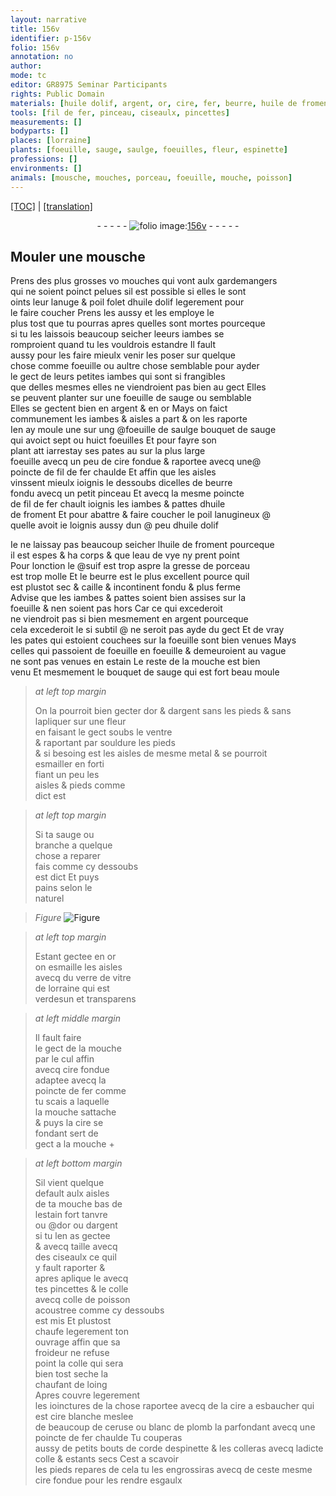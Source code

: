 ```yaml
---
layout: narrative
title: 156v
identifier: p-156v
folio: 156v
annotation: no
author:
mode: tc
editor: GR8975 Seminar Participants
rights: Public Domain
materials: [huile dolif, argent, or, cire, fer, beurre, huile de froment, eau de vye, suif, gresse de porceau, estain, metal, esmaille, verre de vitre, colle de poisson, colle, ceruse, blanc de plomb, corde]
tools: [fil de fer, pinceau, ciseaulx, pincettes]
measurements: []
bodyparts: []
places: [lorraine]
plants: [foeuille, sauge, saulge, foeuilles, fleur, espinette]
professions: []
environments: []
animals: [mousche, mouches, porceau, foeuille, mouche, poisson]
---
```


<p><a href="{{ site.baseurl }}/diplomatic/">[TOC]</a> | <a href="{{ site.baseurl }}/texts/p-156v_tl/" target="_blank">[translation]</a></p><div class="folio" align="center">- - - - - <a href="http://gallica.bnf.fr/ark:/12148/btv1b10500001g/f318.item.r=" target="_blank"><img src="https://cu-mkp.github.io/2017-workshop-edition/assets/photo-icon.png" alt="folio image: " style="display:inline-block; margin-bottom:-3px;"/>156v</a> - - - - - </div>  
  

## Mouler une <span class="al">mousche</span>

 
P<span class="exp">rens</span> des plus grosses <span class="del">vo</span> <span class="al">mouches</span> qui vont aulx gardema<span class="exp">n</span>gers<br/> qui ne soient poinct pelues sil est possible si elles le sont<br/> oints leur lanuge & poil folet d<span class="m">huile dolif</span> legerem<span class="exp">ent</span> pour<br/> le faire coucher Prens les aussy et les employe le<br/> plus tost que tu pourras apres quelles sont mortes pourceque<br/> si tu les laissois beaucoup seicher l<span class="del">e</span>eurs iambes se<br/> romproient quand tu les vouldrois estandre Il fault<br/> aussy pour les faire mieulx venir les poser sur quelque<br/> chose co<span class="exp">mm</span>e <span class="pa">foeuille</span> ou aultre chose semblable pour ayder<br/> le gect de leurs petites iambes qui sont si frangibles<br/> que delles mesmes elles ne viendroient pas bien au gect Elles<br/> se peuvent planter sur une <span class="pa">foeuille</span> de <span class="pa">sauge</span> ou semblable<br/> Elles se gectent bien en <span class="m">argent</span> & en <span class="m">or</span> Mays on faict<br/> communem<span class="exp">ent</span> les iambes & aisles a part & on les raporte<br/> Ien ay moule une sur ung @<span class="del">foeuille de <span class="pa">saulge</span></span> bouquet de <span class="pa">sauge</span><br/> qui avoict sept ou huict <span class="pa">foeuilles</span> Et pour fayre son<br/> plant <span class="del">att</span> iarrestay ses pates <span class="del">au</span> sur la plus large<br/> <span class="pa">foeuille</span> avecq un peu de <span class="m">cire</span> fondue & raportee avecq une@<br/> poincte de <span class="tl">fil de <span class="m">fer</span></span> chaulde Et affin que les aisles<br/> vinssent mieulx ioignis le dessoubs dicelles de <span class="m">beurre</span><br/> fondu avecq un petit <span class="tl">pinceau</span> Et avecq la mesme poincte<br/> de <span class="tl">fil de <span class="m">fer</span></span> chault ioignis les iambes & pattes d<span class="m">huile<br/> de froment</span> Et pour abattre & faire coucher le poil lanugineux @<br/> quelle avoit ie loignis aussy dun @ peu d<span class="m">huile dolif</span>
 
Ie ne laissay pas beaucoup seicher l<span class="m">huile de froment</span> pourceq<span class="exp">ue</span><br/> il est espes & ha corps & que l<span class="m">eau de vye</span> ny prent point<br/> Pour lonction le @<span class="m">suif</span> est trop aspre la <span class="m">gresse de <span class="al">porceau</span></span><br/> est trop molle Et le <span class="m">beurre</span> est le plus excellent pource quil<br/> est plustot sec & caille & incontinent fondu & plus ferme<br/> Advise que les iambes & pattes soient bien assises sur la<br/> <span class="al">foeuille</span> & nen soient pas hors Car ce qui excederoit<br/> ne viendroit pas si bien mesmem<span class="exp">ent</span> en <span class="m">argent</span> pourceque<br/> cela <span class="del">excederoit le</span> si subtil @ ne seroit pas ayde du gect Et de vray<br/> les pates qui estoient couchees sur la <span class="al">foeuille</span> sont bien venues Mays<br/> celles qui passoient de <span class="pa">foeuille</span> en <span class="pa">foeuille</span> & demeuroient au vague<br/> ne sont pas venues en <span class="m">estain</span> Le reste de la <span class="al">mouche</span> est bien<br/> venu Et mesmem<span class="exp">ent</span> le bouquet de <span class="pa">sauge</span> qui est fort beau moule
 
> *at left top margin*
> 
> 
>   On la pourroit bien gecter d<span class="m">or</span> & d<span class="m">argent</span> sans les pieds & sans lapliquer sur une <span class="pa">fleur</span><br/> en faisant le gect soubs le ventre<br/> & raportant par souldure les pieds<br/> & si besoing est les aisles de mesme <span class="m">metal</span> & se pourroit<br/> esmailler en forti<br/> fiant un peu les<br/> aisles & pieds co<span class="exp">mm</span>e<br/> dict est
 
> *at left top margin*
> 
> 
>   Si ta <span class="pa">sauge</span> ou<br/> branche a quelque<br/> chose a reparer<br/> fais co<span class="exp">mm</span>e cy dessoubs<br/> est dict Et puys<br/> pains selon le<br/> naturel
 
> *Figure*
> <a href="https://drive.google.com/open?id=0B9-oNrvWdlO5VjFPeWlJc05CbDQ" target="_blank"><img src="https://cu-mkp.github.io/GR8975-edition/assets/photo-icon.png" alt="Figure" style="display:inline-block; margin-bottom:-3px;"/></a>
 
> *at left top margin*
> 
> 
>   Estant gectee en <span class="m">or</span><br/> on <span class="m">esmaille</span> les aisles<br/> avecq du <span class="m">verre de vitre</span><br/> de <span class="pl">lorraine</span> qui est<br/> verdesun et transparens
  
> *at left middle margin*
> 
> 
>   Il fault faire<br/> le gect de la <span class="al">mouche</span><br/> par le cul <span class="del">affin</span><br/> avecq <span class="m">cire</span> fondue<br/> adaptee avecq la<br/> poincte de <span class="m">fer</span> co<span class="exp">mm</span>e<br/> tu scais a laquelle<br/> la <span class="al">mouche</span> sattache<br/> & puys la <span class="m">cire</span> se<br/> fondant sert de<br/> gect a la <span class="al">mouche</span>  \+ 
 
> *at left bottom margin*
> 
> 
>   Sil vient quelque<br/> default aulx aisles<br/> de ta <span class="al">mouche</span> bas de<br/> l<span class="m">estain</span> fort tanvre<br/> ou @d<span class="m">or</span> ou d<span class="m">argent</span><br/> si tu len as gectee<br/> & <span class="del">avecq</span> taille avecq<br/> des <span class="tl">ciseaulx</span> ce quil<br/> y fault raporter &<br/> apres aplique le avecq<br/> tes <span class="tl">pincettes</span> & le colle<br/> avecq <span class="m">colle de <span class="al">poisson</span></span><br/> acoustree co<span class="exp">mm</span>e cy dessoubs<br/> est mis Et plustost<br/> chaufe legerem<span class="exp">ent</span> ton<br/> ouvrage affin que sa<br/> froideur ne refuse<br/> point la <span class="m">colle</span> qui sera<br/> bien tost seche la<br/> chaufant de loing<br/> Apres couvre legerem<span class="exp">ent</span><br/> les ioinctures de la chose raportee avecq de la <span class="m">cire</span> a esbaucher qui est <span class="m">cire</span> blanche meslee<br/> de beaucoup de <span class="m">ceruse</span> ou <span class="m">blanc de plomb</span> la parfondant avecq une poincte de <span class="m">fer</span> chaulde Tu couperas<br/> aussy de petits bouts de <span class="m">corde</span> d<span class="pa">espinette</span> & les colleras avecq ladicte <span class="m">colle</span> & estants secs Cest a scavoir<br/> les pieds repares de cela tu les engrossiras avecq de ceste mesme <span class="m">cire</span> fondue pour les rendre esgaulx
 
